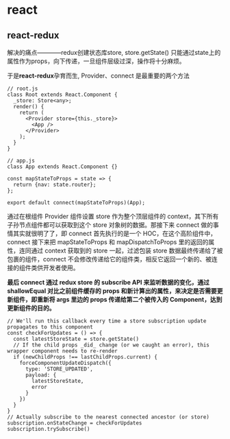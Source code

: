 
react
===========================

## react-redux
  解决的痛点————redux创建状态库store, store.getState() 只能通过state上的属性作为props，向下传递，一旦组件层级过深，操作将十分麻烦。
  
  于是<strong>react-redux</strong>孕育而生, Provider、connect 是最重要的两个方法
  ```
  // root.js
  class Root extends React.Component {
    _store: Store<any>;
    render() {
      return (
        <Provider store={this._store}>
          <App />
        </Provider>
      );
    }
  }

  // app.js
  class App extends React.Component {}

  const mapStateToProps = state => {
    return {nav: state.router};
  };

  export default connect(mapStateToProps)(App);
  ```
  通过在根组件 Provider 组件设置 store 作为整个顶层组件的 context，其下所有子孙节点组件都可以获取到这个 store 对象树的数据。那接下来 connect 做的事情其实就很明了了，即 connect 首先执行的是一个 HOC，在这个高阶组件中，connect 接下来把 mapStateToProps 和 mapDispatchToProps 里的返回的属性，连同通过 context 获取到的 store 一起，过滤包装 store 数据最终传递给了被包裹的组件，connect 不会修改传递给它的组件类，相反它返回一个新的、被连接的组件类供开发者使用。

  <strong>最后 connect 通过 redux store 的 subscribe API 来监听数据的变化，通过 shallowEqual 对比之前组件缓存的 props 和新计算出的属性，来决定是否需要更新组件，即重新将 args 里边的 props 传递给第二个被传入的 Component，达到更新组件的目的。</strong>
 
  ```
  // We'll run this callback every time a store subscription update propagates to this component
  const checkForUpdates = () => {
    const latestStoreState = store.getState()
    // If the child props _did_ change (or we caught an error), this wrapper component needs to re-render
    if (newChildProps !== lastChildProps.current) {
      forceComponentUpdateDispatch({
        type: 'STORE_UPDATED',
        payload: {
          latestStoreState,
          error
        }
      })
    }
  }
  // Actually subscribe to the nearest connected ancestor (or store)
  subscription.onStateChange = checkForUpdates
  subscription.trySubscribe()
  ```
